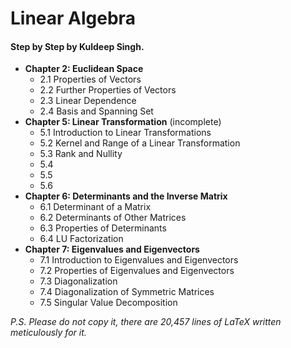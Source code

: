 # Linear Algebra 
<h4>Step by Step by Kuldeep Singh.</h4>

- **Chapter 2: Euclidean Space**
    - 2.1 Properties of Vectors
    - 2.2 Further Properties of Vectors
    - 2.3 Linear Dependence
    - 2.4 Basis and Spanning Set
- **Chapter 5: Linear Transformation** (incomplete)
    - 5.1 Introduction to Linear Transformations
    - 5.2 Kernel and Range of a Linear Transformation
    - 5.3 Rank and Nullity
    - 5.4
    - 5.5
    - 5.6
- **Chapter 6: Determinants and the Inverse Matrix**
    - 6.1 Determinant of a Matrix
    - 6.2 Determinants of Other Matrices
    - 6.3 Properties of Determinants
    - 6.4 LU Factorization
- **Chapter 7: Eigenvalues and Eigenvectors**
    - 7.1 Introduction to Eigenvalues and Eigenvectors
    - 7.2 Properties of Eigenvalues and Eigenvectors
    - 7.3 Diagonalization
    - 7.4 Diagonalization of Symmetric Matrices
    - 7.5 Singular Value Decomposition
 
<i>P.S. Please do not copy it, there are 20,457 lines of LaTeX written meticulously for it.
</i>
